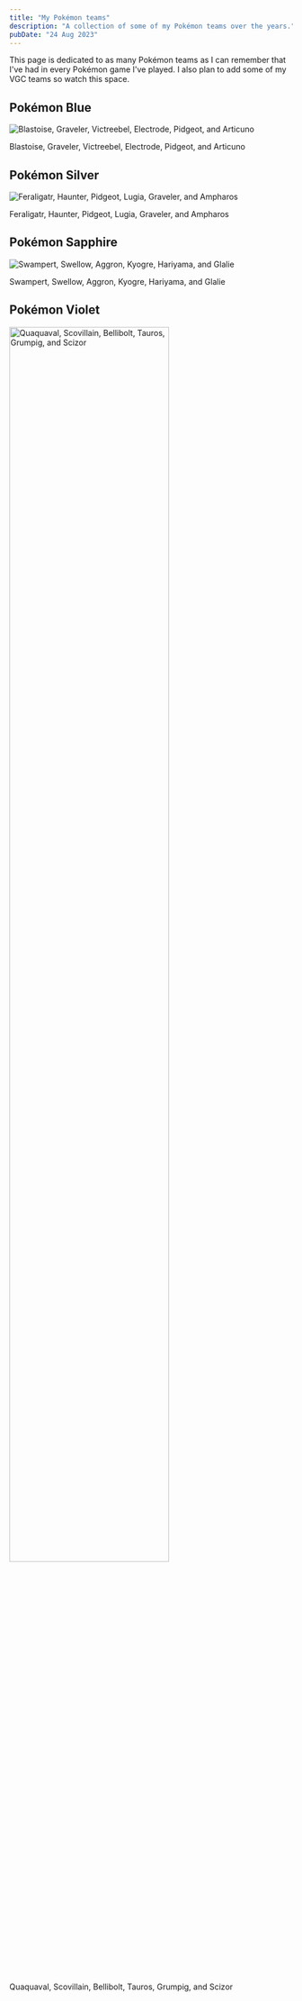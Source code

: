```yaml
---
title: "My Pokémon teams"
description: "A collection of some of my Pokémon teams over the years."
pubDate: "24 Aug 2023"
---
```


This page is dedicated to as many Pokémon teams as I can remember that I've had in every Pokémon game I've played. I also plan to add some of my VGC teams so watch this space.

## Pokémon Blue

![Blastoise, Graveler, Victreebel, Electrode, Pidgeot, and Articuno](/images/rby_team.gif)

Blastoise, Graveler, Victreebel, Electrode, Pidgeot, and Articuno


## Pokémon Silver

![Feraligatr, Haunter, Pidgeot, Lugia, Graveler, and Ampharos](/images/gsc_team.gif)

Feraligatr, Haunter, Pidgeot, Lugia, Graveler, and Ampharos

## Pokémon Sapphire

![Swampert, Swellow, Aggron, Kyogre, Hariyama, and Glalie](/images/rse_team.gif)

Swampert, Swellow, Aggron, Kyogre, Hariyama, and Glalie

## Pokémon Violet

<img src="/images/sv_team.gif" alt="Quaquaval, Scovillain, Bellibolt, Tauros, Grumpig, and Scizor" width="75%" loading="lazy"/>

Quaquaval, Scovillain, Bellibolt, Tauros, Grumpig, and Scizor
